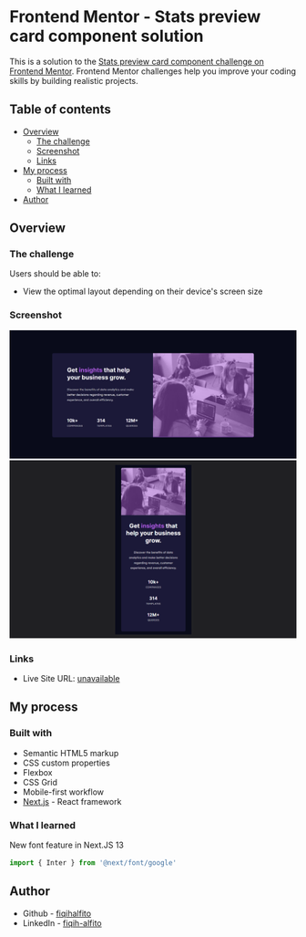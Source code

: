 # Frontend Mentor - Stats preview card component solution

This is a solution to the [Stats preview card component challenge on Frontend Mentor](https://www.frontendmentor.io/challenges/stats-preview-card-component-8JqbgoU62). Frontend Mentor challenges help you improve your coding skills by building realistic projects. 

## Table of contents

- [Overview](#overview)
  - [The challenge](#the-challenge)
  - [Screenshot](#screenshot)
  - [Links](#links)
- [My process](#my-process)
  - [Built with](#built-with)
  - [What I learned](#what-i-learned)
- [Author](#author)


## Overview

### The challenge

Users should be able to:

- View the optimal layout depending on their device's screen size

### Screenshot

![](./screenshot/desktop.png)
![](./screenshot/mobile.png)


### Links

- Live Site URL: [unavailable]()

## My process

### Built with

- Semantic HTML5 markup
- CSS custom properties
- Flexbox
- CSS Grid
- Mobile-first workflow
- [Next.js](https://nextjs.org/) - React framework


### What I learned

New font feature in Next.JS 13

```js
import { Inter } from '@next/font/google'
```

## Author

- Github - [fiqihalfito](https://www.github.com/fiqihalfito)
- LinkedIn - [fiqih-alfito](https://www.linkedin.com/in/fiqih-alfito)
